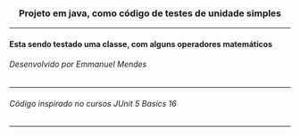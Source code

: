 <H3 align='center'> Projeto em java, como código de testes de unidade simples</H3>

---

#### Esta sendo testado uma classe, com alguns operadores matemáticos











###### Desenvolvido por Emmanuel Mendes

---

###### Código inspirado no cursos JUnit 5 Basics 16 

---